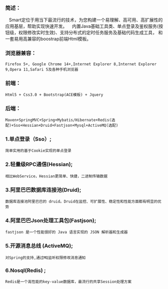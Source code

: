 ### 简述：
    Smart定位于用当下最流行的技术，为您构建一个易理解、高可用、高扩展性的应用基层，帮助实现快速开发。
    内置Java基础工具类、单点登录及鉴权服务(按钮级，权限修改实时生效)、支持分布式的定时任务服务及基础代码生成工具，
    和一套易用高兼容的boostrap前端Html模板。
### 浏览器兼容：
    Firefox 5+, Google Chrome 14+,Internet Explorer 8,Internet Explorer 9,Opera 11,Safari 5及各种手机浏览器
### 前端：
    Html5 + Css3.0 + Bootstrap(ACE模板) + Jquery
### 后端：
    Maven+SpringMVC+Spring+Mybatis/Hibernate+Redis(选配)+Sso+Hessian+Druid+Fastjson+Mysql+ActiveMQ(选配)
### 1.单点登录（Sso）;
    简单实用的基于Cookie实现的单点登录
### 2.轻量级RPC通信(Hessian);
    相比WebService，Hessian更简单、快捷，二进制传输数据
### 3.阿里巴巴数据库连接池(Druid);
    数据库连接池阿里巴巴的 druid。Druid在监控、可扩展性、稳定性和性能方面都有明显的优势
### 4.阿里巴巴Json处理工具包(Fastjson);
    fastjson 是一个性能很好的 Java 语言实现的 JSON 解析器和生成器
### 5.开源消息总线 (ActiveMQ);
    对Spring的支持,通过MQ监听权限修改消息通知
### 6.Nosql(Redis) ;
    Redis是一个高性能的key-value数据库，最流行的共享Session处理方案
